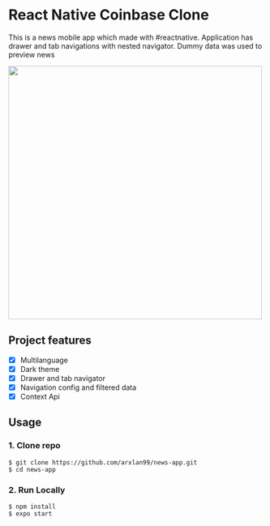 # React Native Coinbase Clone
This is a news mobile app which made with #reactnative. Application has drawer and tab navigations with nested navigator. Dummy data was used to preview news

<img src="assets/gif/animation.gif" height="500" >

## Project features

- [x] Multilanguage
- [x] Dark theme
- [x] Drawer and tab navigator
- [x] Navigation config and filtered data
- [x] Context Api

## Usage

### 1. Clone repo

```
$ git clone https://github.com/arxlan99/news-app.git
$ cd news-app
```

### 2. Run Locally

```
$ npm install
$ expo start
```
